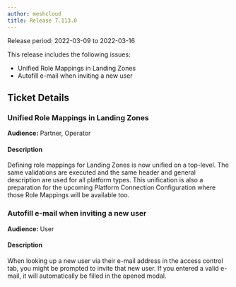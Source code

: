 ```yaml
---
author: meshcloud
title: Release 7.113.0
---
```


Release period: 2022-03-09 to 2022-03-16

This release includes the following issues:
* Unified Role Mappings in Landing Zones
* Autofill e-mail when inviting a new user
<!--truncate-->

## Ticket Details
### Unified Role Mappings in Landing Zones
**Audience:** Partner, Operator


#### Description
Defining role mappings for Landing Zones is now unified on a top-level. The same validations are 
executed and the same header and general description are used for all platform types. 
This unification is also a preparation for the upcoming Platform Connection
Configuration where those Role Mappings will be available too.

### Autofill e-mail when inviting a new user
**Audience:** User


#### Description
When looking up a new user via their e-mail address in the access control tab,
you might be prompted to invite that new user. If you entered a valid e-mail, it
will automatically be filled in the opened modal.

